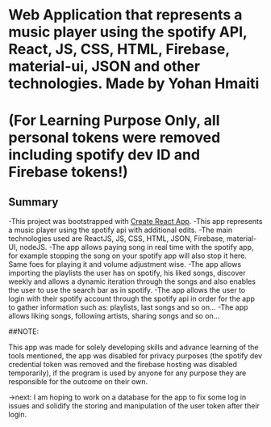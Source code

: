 # Web Application that represents a music player using the spotify API, React, JS, CSS, HTML, Firebase, material-ui, JSON and other technologies. Made by Yohan Hmaiti
#                     (For Learning Purpose Only, all personal tokens were removed including spotify dev ID and Firebase tokens!)
## Summary
-This project was bootstrapped with [Create React App](https://github.com/facebook/create-react-app).
-This app represents a music player using the spotify api with additional edits.
-The main technologies used are ReactJS, JS, CSS, HTML, JSON, Firebase, material-UI, nodeJS.
-The app allows paying song in real time with the spotify app, for example stopping the song on your spotify app will also stop it here. Same foes for playing it and volume adjustment wise.
-The app allows importing the playlists the user has on spotify, his liked songs, discover weekly and allows a dynamic iteration through the songs and also enables the user to use the search bar as in spotify.
-The app allows the user to login with their spotify account through the spotify api in order for the app to gather information such as: playlists, last songs and so on...
-The app allows liking songs, following artists, sharing songs and so on...

##NOTE:

This app was made for solely developing skills and advance learning of the tools mentioned, the app was disabled for privacy purposes (the spotify dev credential token was removed and the firebase hosting was disabled temporarily), if the program is used by anyone for any purpose they are responsible for the outcome on their own.

->next: I am hoping to work on a database for the app to fix some log in issues and solidify the storing and manipulation of the user token after their login.

